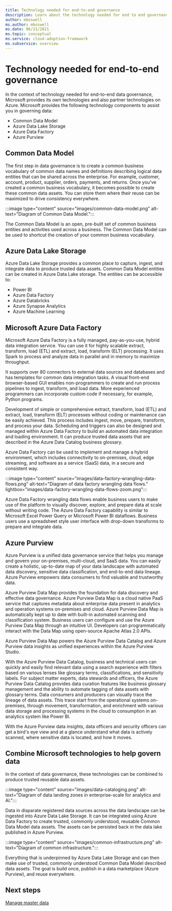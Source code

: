 ```yaml
---
title: Technology needed for end-to-end governance
description: Learn about the technology needed for end to end governance
author: mboswell
ms.author: mboswell
ms.date: 06/21/2021
ms.topic: conceptual
ms.service: cloud-adoption-framework
ms.subservice: overview
---
```


# Technology needed for end-to-end governance

In the context of technology needed for end-to-end data governance, Microsoft provides its own technologies and also partner technologies on Azure.
Microsoft provides the following technology components to assist you in governing data:

- Common Data Model
- Azure Data Lake Storage
- Azure Data Factory
- Azure Purview

## Common Data Model

The first step in data governance is to create a common business vocabulary of common data names and definitions describing logical data entities that can be shared across the enterprise. For example, customer, account, product, supplier, orders, payments, and returns. Once you've created a common business vocabulary, it becomes possible to create these common data assets. You can store them where their reuse can be maximized to drive consistency everywhere.

:::image type="content" source="images/common-data-model.png" alt-text="Diagram of Common Data Model.":::

The Common Data Model is an open, pre-built set of common business entities and activities used across a business. The Common Data Model can be used to shortcut the creation of your common business vocabulary.

## Azure Data Lake Storage

Azure Data Lake Storage provides a common place to capture, ingest, and integrate data to produce trusted data assets. Common Data Model entities can be created in Azure Data Lake storage. The entities can be accessible to:

- Power BI
- Azure Data Factory
- Azure Databricks
- Azure Synapse Analytics
- Azure Machine Learning

## Microsoft Azure Data Factory

Microsoft Azure Data Factory is a fully managed, pay-as-you-use, hybrid data integration service. You can use it for highly scalable extract, transform, load (ETL) and extract, load, transform (ELT) processing. It uses Spark to process and analyze data in parallel and in memory to maximize throughput.

It supports over 80 connectors to external data sources and databases and has templates for common data integration tasks. A visual front-end browser-based GUI enables non-programmers to create and run process pipelines to ingest, transform, and load data. More experienced programmers can incorporate custom code if necessary, for example, Python programs.

Development of simple or comprehensive extract, transform, load (ETL) and extract, load, transform (ELT) processes without coding or maintenance can be easily achieved. This process includes ingest, move, prepare, transform, and process your data. Scheduling and triggers can also be designed and managed within Azure Data Factory to build an automated data integration and loading environment. It can produce trusted data assets that are described in the Azure Data Catalog business glossary.

Azure Data Factory can be used to implement and manage a hybrid environment, which includes connectivity to on-premises, cloud, edge streaming, and software as a service (SaaS) data, in a secure and consistent way.

:::image type="content" source="images/data-factory-wrangling-data-flows.png" alt-text="Diagram of data factory wrangling data flows." lightbox="images/data-factory-wrangling-data-flows-zoom.png":::

Azure Data Factory wrangling data flows enable business users to make use of the platform to visually discover, explore, and prepare data at scale without writing code. The Azure Data Factory capability is similar to Microsoft Excel Power Query or Microsoft Power BI dataflows. Business users use a spreadsheet style user interface with drop-down transforms to prepare and integrate data.

## Azure Purview

Azure Purview is a unified data governance service that helps you manage and govern your on-premises, multi-cloud, and SaaS data. You can easily create a holistic, up-to-date map of your data landscape with automated data discovery, sensitive data classification, and end-to-end data lineage. Azure Purview empowers data consumers to find valuable and trustworthy data.

Azure Purview Data Map provides the foundation for data discovery and effective data governance. Azure Purview Data Map is a cloud native PaaS service that captures metadata about enterprise data present in analytics and operation systems on-premises and cloud. Azure Purview Data Map is automatically kept up to date with built-in automated scanning and classification system. Business users can configure and use the Azure Purview Data Map through an intuitive UI. Developers can programmatically interact with the Data Map using open-source Apache Atlas 2.0 APIs.

Azure Purview Data Map powers the Azure Purview Data Catalog and Azure Purview data insights as unified experiences within the Azure Purview Studio.

With the Azure Purview Data Catalog, business and technical users can quickly and easily find relevant data using a search experience with filters based on various lenses like glossary terms, classifications, and sensitivity labels. For subject matter experts, data stewards and officers, the Azure Purview Data Catalog provides data curation features like business glossary management and the ability to automate tagging of data assets with glossary terms. Data consumers and producers can visually trace the lineage of data assets. This trace start from the operational systems on-premises, through movement, transformation, and enrichment with various data storage and processing systems in the cloud to consumption in an analytics system like Power BI.

With the Azure Purview data insights, data officers and security officers can get a bird's eye view and at a glance understand what data is actively scanned, where sensitive data is located, and how it moves.

## Combine Microsoft technologies to help govern data

In the context of data governance, these technologies can be combined to produce trusted reusable data assets.

:::image type="content" source="images/data-cataloging.png" alt-text="Diagram of data landing zones in enterprise-scale for analytics and AI.":::

Data in disparate registered data sources across the data landscape can be ingested into Azure Data Lake Storage. It can be integrated using Azure Data Factory to create trusted, commonly understood, reusable Common Data Model data assets. The assets can be persisted back in the data lake published in Azure Purview.

:::image type="content" source="images/common-infrastructure.png" alt-text="Diagram of common infrastructure.":::

Everything that is underpinned by Azure Data Lake Storage and can then make use of trusted, commonly understood Common Data Model described data assets. The goal is build once, publish in a data marketplace (Azure Purview), and reuse everywhere.

## Next steps

[Manage master data](govern-master-data.md)
